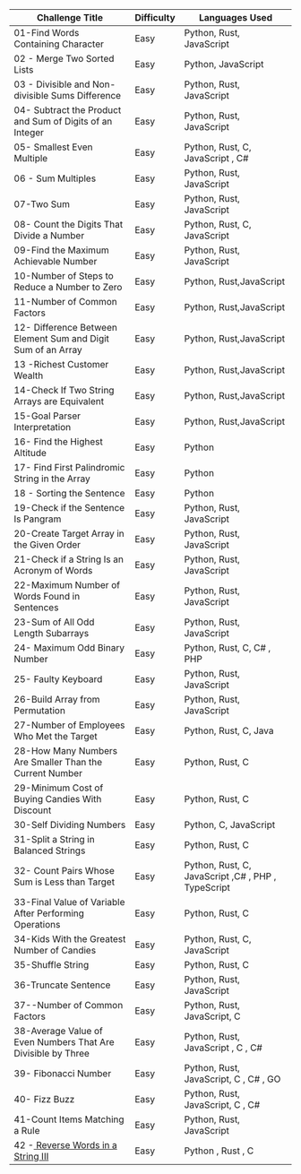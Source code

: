 | Challenge Title                                                                                 | Difficulty | Languages Used                                     |
| ----------------------------------------------------------------------------------------------- | ---------- | -------------------------------------------------- |
| 01-Find Words Containing Character                                                              | Easy       | Python, Rust, JavaScript                           |
| 02 - Merge Two Sorted Lists                                                                     | Easy       | Python, JavaScript                                 |
| 03 - Divisible and Non-divisible Sums Difference                                                | Easy       | Python, Rust, JavaScript                           |
| 04- Subtract the Product and Sum of Digits of an Integer                                        | Easy       | Python, Rust, JavaScript                           |
| 05- Smallest Even Multiple                                                                      | Easy       | Python, Rust, C, JavaScript , C#                   |
| 06 - Sum Multiples                                                                              | Easy       | Python, Rust, JavaScript                           |
| 07-Two Sum                                                                                      | Easy       | Python, Rust, JavaScript                           |
| 08- Count the Digits That Divide a Number                                                       | Easy       | Python, Rust, C, JavaScript                        |
| 09-Find the Maximum Achievable Number                                                           | Easy       | Python, Rust, JavaScript                           |
| 10-Number of Steps to Reduce a Number to Zero                                                   | Easy       | Python, Rust,JavaScript                            |
| 11-Number of Common Factors                                                                     | Easy       | Python, Rust,JavaScript                            |
| 12- Difference Between Element Sum and Digit Sum of an Array                                    | Easy       | Python, Rust,JavaScript                            |
| 13 -Richest Customer Wealth                                                                     | Easy       | Python, Rust,JavaScript                            |
| 14-Check If Two String Arrays are Equivalent                                                    | Easy       | Python, Rust,JavaScript                            |
| 15-Goal Parser Interpretation                                                                   | Easy       | Python, Rust,JavaScript                            |
| 16- Find the Highest Altitude                                                                   | Easy       | Python                                             |
| 17- Find First Palindromic String in the Array                                                  | Easy       | Python                                             |
| 18 - Sorting the Sentence                                                                       | Easy       | Python                                             |
| 19-Check if the Sentence Is Pangram                                                             | Easy       | Python, Rust, JavaScript                           |
| 20-Create Target Array in the Given Order                                                       | Easy       | Python, Rust, JavaScript                           |
| 21-Check if a String Is an Acronym of Words                                                     | Easy       | Python, Rust, JavaScript                           |
| 22-Maximum Number of Words Found in Sentences                                                   | Easy       | Python, Rust, JavaScript                           |
| 23-Sum of All Odd Length Subarrays                                                              | Easy       | Python, Rust, JavaScript                           |
| 24- Maximum Odd Binary Number                                                                   | Easy       | Python, Rust, C, C# , PHP                          |
| 25- Faulty Keyboard                                                                             | Easy       | Python, Rust, JavaScript                           |
| 26-Build Array from Permutation                                                                 | Easy       | Python, Rust, JavaScript                           |
| 27-Number of Employees Who Met the Target                                                       | Easy       | Python, Rust, C, Java                              |
| 28-How Many Numbers Are Smaller Than the Current Number                                         | Easy       | Python, Rust, C                                    |
| 29-Minimum Cost of Buying Candies With Discount                                                 | Easy       | Python, Rust, C                                    |
| 30-Self Dividing Numbers                                                                        | Easy       | Python, C, JavaScript                              |
| 31-Split a String in Balanced Strings                                                           | Easy       | Python, Rust, C                                    |
| 32- Count Pairs Whose Sum is Less than Target                                                   | Easy       | Python, Rust, C, JavaScript ,C# , PHP , TypeScript |
| 33-Final Value of Variable After Performing Operations                                          | Easy       | Python, Rust, C                                    |
| 34-Kids With the Greatest Number of Candies                                                     | Easy       | Python, Rust, C, JavaScript                        |
| 35-Shuffle String                                                                               | Easy       | Python, Rust, C                                    |
| 36-Truncate Sentence                                                                            | Easy       | Python, Rust, JavaScript                           |
| 37--Number of Common Factors                                                                    | Easy       | Python, Rust, JavaScript, C                        |
| 38-Average Value of Even Numbers That Are Divisible by Three                                    | Easy       | Python, Rust, JavaScript , C , C#                  |
| 39- Fibonacci Number                                                                            | Easy       | Python, Rust, JavaScript, C , C# , GO              |
| 40- Fizz Buzz                                                                                   | Easy       | Python, Rust, JavaScript, C , C#                   |
| 41-Count Items Matching a Rule                                                                  | Easy       | Python, Rust, JavaScript                           |
| 42 -[ Reverse Words in a String III](https://leetcode.com/problems/reverse-words-in-a-string-iii/) | Easy       | Python , Rust , C                                 |
